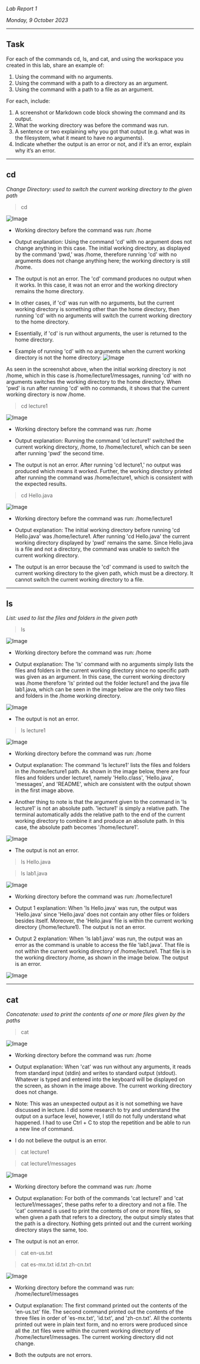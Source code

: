 *Lab Report 1*

*Monday, 9 October 2023*

---

## Task

For each of the commands cd, ls, and cat, and using the workspace you created in this lab, share an example of:
1. Using the command with no arguments.
2. Using the command with a path to a directory as an argument.
3. Using the command with a path to a file as an argument.

For each, include:
1. A screenshot or Markdown code block showing the command and its output.
2. What the working directory was before the command was run.
3. A sentence or two explaining why you got that output (e.g. what was in the filesystem, what it meant to have no arguments).
4. Indicate whether the output is an error or not, and if it’s an error, explain why it’s an error.

---

## cd
*Change Directory: used to switch the current working directory to the given path*

> cd

![Image](cd1.png)

* Working directory before the command was run: /home

* Output explanation: Using the command 'cd' with no argument does not change anything in this case. The initial working directory, as displayed by the command 'pwd,' was /home, therefore running 'cd' with no arguments does not change anything here; the working directory is still /home.
* The output is not an error. The 'cd' command produces no output when it works. In this case, it was not an error and the working directory remains the home directory.

* In other cases, if 'cd' was run with no arguments, but the current working directory is something other than the home directory, then running 'cd' with no arguments will switch the current working directory to the home directory.
* Essentially, if 'cd' is run without arguments, the user is returned to the home directory.

* Example of running 'cd' with no arguments when the current working directory is not the home directory:
![Image](update.png)

As seen in the screenshot above, when the initial working directory is not /home, which in this case is /home/lecture1/messages, running 'cd' with no arguments switches the working directory to the home directory. When 'pwd' is run after running 'cd' with no commands, it shows that the current working directory is now /home.

> cd lecture1

![Image](cd2.png)

* Working directory before the command was run: /home

* Output explanation: Running the command 'cd lecture1' switched the current working directory, /home, to /home/lecture1, which can be seen after running 'pwd' the second time.

* The output is not an error. After running 'cd lecture1,' no output was produced which means it worked. Further, the working directory printed after running the command was /home/lecture1, which is consistent with the expected results.

> cd Hello.java

![Image](cd3.png)

* Working directory before the command was run: /home/lecture1

* Output explanation: The initial working directory before running 'cd Hello.java' was /home/lecture1. After running 'cd Hello.java' the current working directory displayed by 'pwd' remains the same. Since Hello.java is a file and not a directory, the command was unable to switch the current working directory.

* The output is an error because the 'cd' command is used to switch the current working directory to the given path, which must be a directory. It cannot switch the current working directory to a file.

---

## ls
*List: used to list the files and folders in the given path*

> ls

![Image](ls1.png)

* Working directory before the command was run: /home

* Output explanation: The 'ls' command with no arguments simply lists the files and folders in the current working directory since no specific path was given as an argument. In this case, the current working directory was /home therefore 'ls' printed out the folder lecture1 and the java file lab1.java, which can be seen in the image below are the only two files and folders in the /home working directory.

![Image](ls11.png)

* The output is not an error.

> ls lecture1

![Image](ls2.png)

* Working directory before the command was run: /home

* Output explanation: The command 'ls lecture1' lists the files and folders in the /home/lecture1 path. As shown in the image below, there are four files and folders under lecture1, namely 'Hello.class', 'Hello.java', 'messages', and 'README', which are consistent with the output shown in the first image above.

* Another thing to note is that the argument given to the command in 'ls lecture1' is not an absolute path. 'lecture1' is simply a relative path. The terminal automatically adds the relative path to the end of the current working directory to combine it and produce an absolute path. In this case, the absolute path becomes '/home/lecture1'.

![Image](ls11.png)

* The output is not an error.

> ls Hello.java

> ls lab1.java

![Image](ls3.png)

* Working directory before the command was run: /home/lecture1

* Output 1 explanation: When 'ls Hello.java' was run, the output was 'Hello.java' since 'Hello.java' does not contain any other files or folders besides itself. Moreover, the 'Hello.java' file is within the current working directory (/home/lecture1). The output is not an error.

* Output 2 explanation: When 'ls lab1.java' was run, the output was an error as the command is unable to access the file 'lab1.java'. That file is not within the current working directory of /home/lecture1. That file is in the working directory /home, as shown in the image below. The output is an error.

![Image](ls31.png)

---

## cat
*Concatenate: used to print the contents of one or more files given by the paths*

> cat

![Image](cat1.png)

* Working directory before the command was run: /home

* Output explanation: When 'cat' was run without any arguments, it reads from standard input (stdin) and writes to standard output (stdout). Whatever is typed and entered into the keyboard will be displayed on the screen, as shown in the image above. The current working directory does not change.

* Note: This was an unexpected output as it is not something we have discussed in lecture. I did some research to try and understand the output on a surface level, however, I still do not fully understand what happened. I had to use Ctrl + C to stop the repetition and be able to run a new line of command.

* I do not believe the output is an error.

> cat lecture1

> cat lecture1/messages

![Image](cat2.png)

* Working directory before the command was run: /home

* Output explanation: For both of the commands 'cat lecture1' and 'cat lecture1/messages', these paths refer to a directory and not a file. The 'cat' command is used to print the contents of one or more files, so when given a path that refers to a directory, the output simply states that the path is a directory. Nothing gets printed out and the current working directory stays the same, too.

* The output is not an error.

> cat en-us.txt

> cat es-mx.txt id.txt zh-cn.txt

![Image](cat3.png)

* Working directory before the command was run: /home/lecture1/messages

* Output explanation: The first command printed out the contents of the 'en-us.txt' file. The second command printed out the contents of the three files in order of 'es-mx.txt', 'id.txt', and 'zh-cn.txt'. All the contents printed out were in plain text form, and no errors were produced since all the .txt files were within the current working directory of /home/lecture1/messages. The current working directory did not change.

* Both the outputs are not errors.
